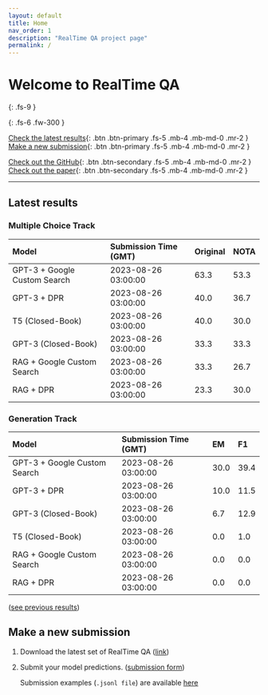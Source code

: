 ```yaml
---
layout: default
title: Home
nav_order: 1
description: "RealTime QA project page"
permalink: /
---
```


# Welcome to RealTime QA
{: .fs-9 }


{: .fs-6 .fw-300 }

[Check the latest results](#latest-results){: .btn .btn-primary .fs-5 .mb-4 .mb-md-0 .mr-2 } [Make a new submission](#make-a-new-submission){: .btn .btn-primary .fs-5 .mb-4 .mb-md-0 .mr-2 }

[Check out the GitHub](https://github.com/realtimeqa/realtimeqa_public){: .btn .btn-secondary .fs-5 .mb-4 .mb-md-0 .mr-2 } [Check out the paper](https://arxiv.org/abs/2207.13332){: .btn .btn-secondary .fs-5 .mb-4 .mb-md-0 .mr-2 }

---

## Latest results 

### Multiple Choice Track

| Model        | Submission Time (GMT) | Original | NOTA | 
|:-------------|:---------|:---------|:-----|
|GPT-3 + Google Custom Search|2023-08-26 03:00:00|63.3|53.3|
|GPT-3 + DPR|2023-08-26 03:00:00|40.0|36.7|
|T5 (Closed-Book)|2023-08-26 03:00:00|40.0|30.0|
|GPT-3 (Closed-Book)|2023-08-26 03:00:00|33.3|33.3|
|RAG + Google Custom Search|2023-08-26 03:00:00|33.3|26.7|
|RAG + DPR|2023-08-26 03:00:00|23.3|30.0|



### Generation Track

| Model        | Submission Time (GMT) | EM | F1 | 
|:-------------|:---------|:---------|:-----|
|GPT-3 + Google Custom Search|2023-08-26 03:00:00|30.0|39.4|
|GPT-3 + DPR|2023-08-26 03:00:00|10.0|11.5|
|GPT-3 (Closed-Book)|2023-08-26 03:00:00|6.7|12.9|
|T5 (Closed-Book)|2023-08-26 03:00:00|0.0|1.0|
|RAG + Google Custom Search|2023-08-26 03:00:00|0.0|0.0|
|RAG + DPR|2023-08-26 03:00:00|0.0|0.0|



([see previous results](https://realtimeqa.github.io/docs/results/2022/))

## Make a new submission

1. Download the latest set of RealTime QA ([link](https://github.com/realtimeqa/realtimeqa_public))

1. Submit your model predictions. ([submission form](https://forms.gle/6xANYtedAf8UrqyY8))

    Submission examples (`.jsonl file`) are available [here](https://github.com/realtimeqa/realtimeqa_public/tree/main/baseline_results)
